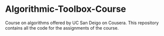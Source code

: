 # Algorithmic-Toolbox-Course
Course on algorithms offered by UC San Deigo on Cousera. This repository contains all the code for the assignments of the course.
